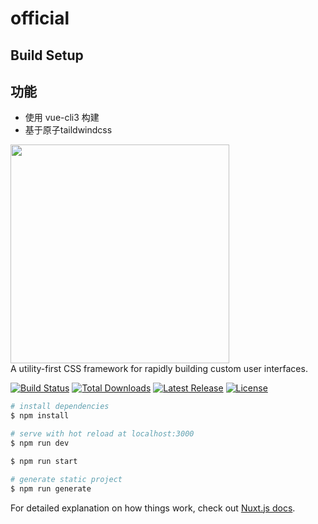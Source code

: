 # official

> 

## Build Setup

## 功能

* 使用 vue-cli3 构建
* 基于原子taildwindcss

<p>
    <a href="https://tailwindcss.com/" target="_blank"><img width="350" src="https://refactoringui.nyc3.cdn.digitaloceanspaces.com/tailwind-logo.svg"></a><br>
    A utility-first CSS framework for rapidly building custom user interfaces.
</p>

<p>
    <a href="https://travis-ci.org/tailwindcss/tailwindcss"><img src="https://img.shields.io/travis/tailwindcss/tailwindcss/master.svg" alt="Build Status"></a>
    <a href="https://www.npmjs.com/package/tailwindcss"><img src="https://img.shields.io/npm/dt/tailwindcss.svg" alt="Total Downloads"></a>
    <a href="https://github.com/tailwindcss/tailwindcss/releases"><img src="https://img.shields.io/npm/v/tailwindcss.svg" alt="Latest Release"></a>
    <a href="https://github.com/tailwindcss/tailwindcss/blob/master/LICENSE"><img src="https://img.shields.io/npm/l/tailwindcss.svg" alt="License"></a>
</p>


```bash
# install dependencies
$ npm install

# serve with hot reload at localhost:3000
$ npm run dev

$ npm run start

# generate static project
$ npm run generate
```

For detailed explanation on how things work, check out [Nuxt.js docs](https://nuxtjs.org).
